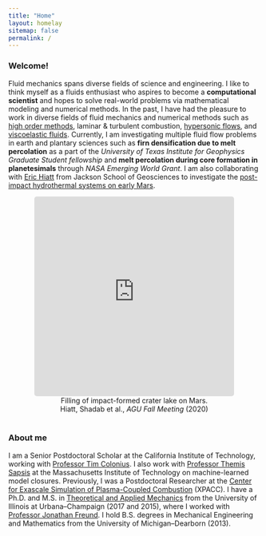 ```yaml
---
title: "Home"
layout: homelay
sitemap: false
permalink: /
---
```


### Welcome!

Fluid mechanics spans diverse fields of science and engineering. I like to think myself as a fluids enthusiast who aspires to become a **computational scientist** and hopes to solve real-world problems via mathematical modeling and numerical methods.
In the past, I have had the pleasure to work in diverse fields of fluid mechanics and numerical methods such as <a href="{{ site.url }}{{ site.baseurl }}/papers/shadab_fifthWENO_CnF_2019.pdf" target="_blank">high order methods</a>, laminar & turbulent combustion, <a href="{{ site.url }}{{ site.baseurl }}/papers/shadab_Scramjet_2017.pdf" target="_blank">hypersonic flows</a>, 
and <a href="https://meetings.aps.org/Meeting/DFD20/Session/S03.3" target="_blank">viscoelastic fluids</a>.
Currently, I am investigating multiple fluid flow problems in earth and plantary sciences such as **firn densification due to melt percolation** as a part of the *University of Texas Institute for Geophysics Graduate Student fellowship* 
and **melt percolation during core formation in planetesimals** through *NASA Emerging World Grant*. I am also collaborating with <a href="https://www.ig.utexas.edu/students/eric-hiatt/" target="_blank">Eric Hiatt</a> from Jackson School of Geosciences to investigate the <a href="https://agu.confex.com/agu/fm20/webprogram/Paper712914.html" target="_blank">post-impact hydrothermal systems on early Mars</a>.

<div class="container">
<div class="row">
<center>
<iframe src="https://player.vimeo.com/video/523324084?autoplay=1&loop=1&autopause=0&muted=1&quality=360p&background=1" width="400" height="400" style="border-style:solid;border-radius:5px;" frameborder="0" allow="autoplay"></iframe>
<br>Filling of impact-formed crater lake on Mars. <br/>
Hiatt, Shadab et al., <i>AGU Fall Meeting</i> (2020)
</center>
</div>
</div>
<br/>

### About me

I am a Senior Postdoctoral Scholar at the California Institute of Technology, working with <a href="https://www.colonius.caltech.edu/" target="_blank">Professor Tim Colonius</a>.
I also work with <a href="http://sandlab.mit.edu/" target="_blank">Professor Themis Sapsis</a> at the Massachusetts Institute of Technology on machine-learned model closures.
Previously, I was a Postdoctoral Researcher at the <a href="https://xpacc.illinois.edu/" target="_blank">Center for Exascale Simulation of Plasma-Coupled Combustion</a> (XPACC).
I have a Ph.D. and M.S. in <a href="https://mechanical.illinois.edu/graduate/graduate-degree-programs/phd-programs/phd-theoretical-and-applied-mechanics" target="_blank">Theoretical and Applied Mechanics</a> from the University of Illinois at Urbana–Champaign (2017 and 2015), where I worked with <a href="https://aerospace.illinois.edu/directory/profile/jbfreund" target="_blank">Professor Jonathan Freund</a>.
I hold B.S. degrees in Mechanical Engineering and Mathematics from the University of Michigan–Dearborn (2013).